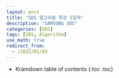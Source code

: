 ```yaml
---
layout: post
title: "SDS 알고리즘 특강 1일차"
description: "SAMSUNG SDS"
categories: [SDS]
tags: [SDS, Algorithm]
use_math: true
redirect_from:
  - /2022/01/03
---
```


* Kramdown table of contents
{:toc .toc} 
